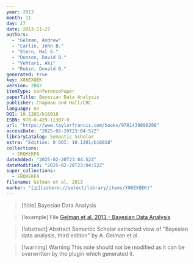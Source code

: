 ```yaml
---
year: 2013
month: 11
day: 27
date: 2013-11-27
authors:
  - "Gelman, Andrew"
  - "Carlin, John B."
  - "Stern, Hal S."
  - "Dunson, David B."
  - "Vehtari, Aki"
  - "Rubin, Donald B."
generated: true
key: X86EXQEK
version: 2047
itemType: conferencePaper
paperTitle: Bayesian Data Analysis
publisher: Chapman and Hall/CRC
language: en
DOI: 10.1201/b16018
ISBN: 978-0-429-11307-9
url: "https://www.taylorfrancis.com/books/9781439898208"
accessDate: "2025-02-20T23:04:52Z"
libraryCatalog: Semantic Scholar
extra: "Edition: 0 DOI: 10.1201/b16018"
collections:
  - ERQKEKFA
dateAdded: "2025-02-20T23:04:52Z"
dateModified: "2025-02-20T23:04:52Z"
super_collections:
  - ERQKEKFA
filename: Gelman et al. 2013
marker: "[🇿](zotero://select/library/items/X86EXQEK)"
---
```


> [!title] Bayesian Data Analysis

> [!example] File
> [Gelman et al. 2013 - Bayesian Data Analysis](/Papers/PDFs/Gelman%20et%20al.%202013%20-%20Bayesian%20Data%20Analysis.pdf)

> [!abstract] Abstract
> Semantic Scholar extracted view of "Bayesian data analysis, third edition" by A. Gelman et al.

>[!warning] Warning
> This note should not be modified as it can be overwritten by the plugin which generated it.

